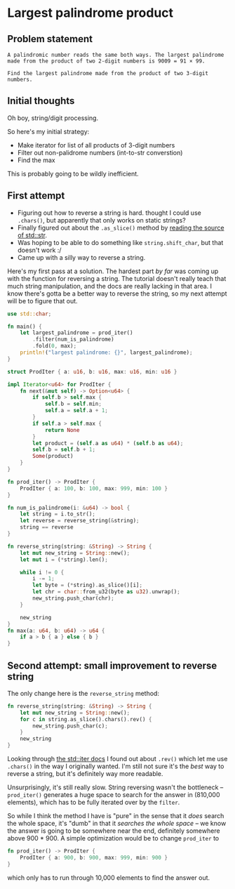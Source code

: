 # Largest palindrome product

## Problem statement

```
A palindromic number reads the same both ways. The largest palindrome made from the product of two 2-digit numbers is 9009 = 91 × 99.

Find the largest palindrome made from the product of two 3-digit numbers.
```

## Initial thoughts

Oh boy, string/digit processing.

So here's my initial strategy:
* Make iterator for list of all products of 3-digit numbers
* Filter out non-palidrome numbers (int-to-str converstion)
* Find the max

This is probably going to be wildly inefficient.


## First attempt

* Figuring out how to reverse a string is hard. thought I could use `.chars()`, but apparently that only works on static strings?
* Finally figured out about the `.as_slice()` method by [reading the source of std::str](http://doc.rust-lang.org/src/collections/home/rustbuild/src/rust-buildbot/slave/nightly-linux/build/src/libcollections/str.rs.html#829).
* Was hoping to be able to do something like `string.shift_char`, but that doesn't work :/
* Came up with a silly way to reverse a string.

Here's my first pass at a solution. The hardest part *by far* was coming up with the function for reversing a string. The tutorial doesn't really teach that much string manipulation, and the docs are really lacking in that area. I know there's gotta be a better way to reverse the string, so my next attempt will be to figure that out.


```rust
use std::char;

fn main() {
    let largest_palindrome = prod_iter()
        .filter(num_is_palindrome)
        .fold(0, max);
    println!("largest palindrome: {}", largest_palindrome);
}

struct ProdIter { a: u16, b: u16, max: u16, min: u16 }

impl Iterator<u64> for ProdIter {
    fn next(&mut self) -> Option<u64> {
        if self.b > self.max {
            self.b = self.min;
            self.a = self.a + 1;
        }
        if self.a > self.max {
            return None
        }
        let product = (self.a as u64) * (self.b as u64);
        self.b = self.b + 1;
        Some(product)
    }
}

fn prod_iter() -> ProdIter {
    ProdIter { a: 100, b: 100, max: 999, min: 100 }
}

fn num_is_palindrome(i: &u64) -> bool {
    let string = i.to_str();
    let reverse = reverse_string(&string);
    string == reverse
}

fn reverse_string(string: &String) -> String {
    let mut new_string = String::new();
    let mut i = (*string).len();

    while i != 0 {
        i -= 1;
        let byte = (*string).as_slice()[i];
        let chr = char::from_u32(byte as u32).unwrap();
        new_string.push_char(chr);
    }

    new_string
}
fn max(a: u64, b: u64) -> u64 {
    if a > b { a } else { b }
}
```

## Second attempt: small improvement to reverse string

The only change here is the `reverse_string` method:

```rust
fn reverse_string(string: &String) -> String {
    let mut new_string = String::new();
    for c in string.as_slice().chars().rev() {
        new_string.push_char(c);
    }
    new_string
}
```

Looking through [the std::iter  docs](http://doc.rust-lang.org/std/iter/) I found out about `.rev()` which let me use `.chars()` in the way I originally wanted. I'm still not sure it's the *best* way to reverse a string, but it's definitely way more readable.

Unsurprisingly, it's still really slow. String reversing wasn't the bottleneck – `prod_iter()` generates a huge space to search for the answer in (810,000 elements), which has to be fully iterated over by the `filter`.

So while I think the method I have is "pure" in the sense that it *does* search the whole space, it's "dumb" in that it *searches the whole space* – we know the answer is going to be somewhere near the end, definitely somewhere above 900 * 900. A simple optimization would be to change `prod_iter` to

```rust
fn prod_iter() -> ProdIter {
    ProdIter { a: 900, b: 900, max: 999, min: 900 }
}
```

which only has to run through 10,000 elements to find the answer out.
